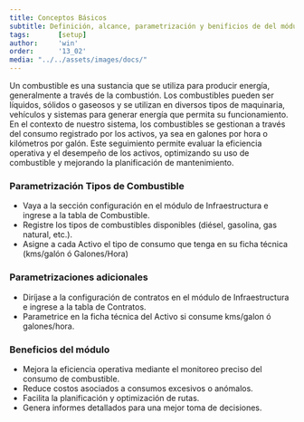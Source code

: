 ```yaml
---
title: Conceptos Básicos
subtitle: Definición, alcance, parametrización y benificios de del módulo de combustibles.
tags:       [setup]
author:     'win'
order:      '13_02'
media: "../../assets/images/docs/"
---
```


Un combustible es una sustancia que se utiliza para producir energía, generalmente a través de la combustión. Los combustibles pueden ser líquidos, sólidos o gaseosos y se utilizan en diversos tipos de maquinaria, vehículos y sistemas para generar energía que permita su funcionamiento. En el contexto de nuestro sistema, los combustibles se gestionan a través del consumo registrado por los activos, ya sea en galones por hora o kilómetros por galón. Este seguimiento permite evaluar la eficiencia operativa y el desempeño de los activos, optimizando su uso de combustible y mejorando la planificación de mantenimiento.


### Parametrización Tipos de Combustible

- Vaya a la sección configuración en el módulo de <a class="btn cl-white bg-blue px-3">Infraestructura</a>
e ingrese a la tabla de Combustible.
- Registre los tipos de combustibles disponibles (diésel, gasolina, gas natural, etc.).
- Asigne a cada Activo el tipo de consumo que tenga en su ficha técnica (kms/galón ó Galones/Hora)



### Parametrizaciones adicionales

- Diríjase a la configuración de contratos en el módulo de <a class="btn cl-white bg-blue px-3">Infraestructura</a> e ingrese a la tabla de Contratos.
- Parametrice en la ficha técnica del Activo si consume kms/galon ó galones/hora.


### Beneficios del módulo


- Mejora la eficiencia operativa mediante el monitoreo preciso del consumo de combustible.
- Reduce costos asociados a consumos excesivos o anómalos.
- Facilita la planificación y optimización de rutas.
- Genera informes detallados para una mejor toma de decisiones.



